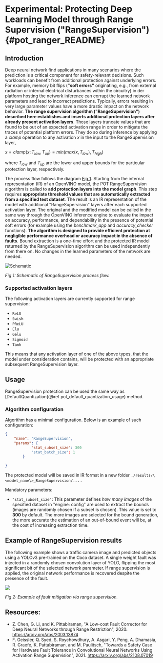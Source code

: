 # Experimental: Protecting Deep Learning Model through Range Supervision ("RangeSupervision") {#pot_ranger_README}

## Introduction

Deep neural network find applications in many scenarios where the prediction is a critical component for safety-relevant decisions. Such workloads can benefit from additional protection against underlying errors. For example, memory bit flips (**"soft errors"** originating, e.g., from external radiation or internal electrical disturbances within the circuitry) in der platform hosting the network inference can corrupt the learned network parameters and lead to incorrect predictions. Typically, errors resulting in very large parameter values have a more drastic impact on the network behavior. **The range supervision algorithm ("RangeSupervision") described here establishes and inserts additional protection layers after already present activation layers**. Those layers truncate values that are found to be out of an expected activation range in order to mitigate the traces of potential platform errors. They do so during inference by applying a *clamp* operation to any activation *x* in the input to the RangeSupervision layer,

$x = clamp(x ; T_{low}, T_{up}) = min(max(x, T_{low}), T_{high})$

where $T_{low}$ and $T_{up}$ are the lower and upper bounds for the particular protection layer, respectively.



The process flow follows the diagram [Fig 1](#Schematic). Starting from the internal representation (IR) of an OpenVINO model, the POT RangeSupervision algorithm is called to **add protection layers into the model graph**. This step requires **appropriate threshold values that are automatically extracted from a specified test dataset**. The result is an IR representation of the model with additional "RangeSupervision" layers after each supported activation layer. The original and the modified model can be called in the same way through the OpenVINO inference engine to evaluate the impact on accuracy, performance, and dependability in the presence of potential soft errors (for example using the *benchmark_app* and *accuracy_checker* functions). **The algorithm is designed to provide efficient protection at negligible performance overhead or accuracy impact in the absence of faults.** Bound extraction is a one-time effort and the protected IR model returned by the RangeSupervision algorithm can be used independently from there on. No changes in the learned parameters of the network are needed.


![Schematic](../../../../../../docs/range_supervision/images/scheme3.png)

*Fig 1: Schematic of RangeSupervision process flow.*


### Supported activation layers

The following activation layers are currently supported for range supervision:

 - `ReLU`
 - `Swish`
 - `PReLU`
 - `Elu`
 - `Gelu`
 - `Sigmoid`
 - `Tanh`
 
This means that any activation layer of one of the above types, that the model under consideration contains, will be protected with an appropriate subsequent RangeSupervision layer.

## Usage
RangeSupervision protection can be used the same way as [DefaultQuantization](@ref pot_default_quantization_usage) method.

### Algorithm configuration
Algorithm has a minimal configuration. Below is an example of such configuration:

```json
{
	"name": "RangeSupervision", 
	"params": {
			"stat_subset_size": 300
			"stat_batch_size": 1
		}
	
}
```

The protected model will be saved in IR format in a new folder ``./results/\<model_name\>_RangeSupervision/...`` . 

Mandatory parameters:
- `"stat_subset_size"`:  This parameter defines *how many images* of the specified dataset in "engine: config" are used to extract the bounds (images are randomly chosen if a subset is chosen). This value is set to **300** by default. The more images are selected for the bound generation, the more accurate the estimation of an out-of-bound event will be, at the cost of increasing extraction time.

## Example of RangeSupervision results
The following example shows a traffic camera image and predicted objects using a YOLOv3 pre-trained on the Coco dataset. A single weight fault was injected in a randomly chosen convolution layer of YOLO, flipping the most significant bit of the selected network parameter. If range supervision is applied, the original network performance is recovered despite the presence of the fault.


![](../../../../../../docs/range_supervision/images/img_combined_2.png)

*Fig 2: Example of fault mitigation via range supervision.*

## Resources:

 - Z. Chen, G. Li, and K. Pittabiraman, "A Low-cost Fault Corrector for Deep Neural Networks through Range Restriction", 2020. https://arxiv.org/abs/2003.13874
 - F. Geissler, Q. Syed, S. Roychowdhury,  A. Asgari, Y. Peng, A. Dhamasia, R. Graefe, K. Pattabiraman, and M. Paulitsch, "Towards a Safety Case for Hardware Fault Tolerance in Convolutional Neural Networks Using Activation Range Supervision", 2021. https://arxiv.org/abs/2108.07019
